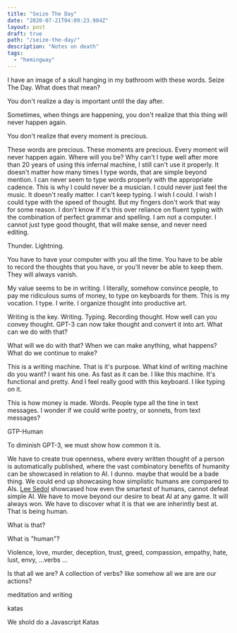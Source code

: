 ```yaml
---
title: "Seize The Day"
date: "2020-07-21T04:09:23.984Z"
layout: post
draft: true
path: "/seize-the-day/"
description: "Notes on death"
tags:
  - "hemingway"
---
```

I have an image of a skull hanging in my bathroom with these words. Seize The Day.  What does that mean?  

You don't realize a day is important until the day after.

Sometimes, when things are happening, you don't realize that this thing will never happen again.  

You don't realize that every moment is precious.  

These words are precious. These moments are precious. Every moment will never happen again.  Where will you be?  Why can't I type well after more than 20 years of using this infernal machine, I still can't use it properly.  It doesn't matter how many times I type words, that are simple beyond mention.  I can never seem to type words properly with the appropriate cadence.  This is why I could never be a musician.  I could never just feel the music.  It doesn't really matter.  I can't keep typing. I wish I could.  I wish I could type with the speed of thought.  But my fingers don't work that way for some reason. I don't know if it's this over reliance on fluent typing with the combination of perfect grammar and spelling.  I am not a computer. I cannot just type good thought, that will make sense, and never need editing. 

Thunder.  Lightning.  

You have to have your computer with you all the time.  You have to be able to record the thoughts that you have, or you'll never be able to keep them.  They will always vanish. 

My value seems to be in writing.  I literally, somehow convince people, to pay me ridiculous sums of money, to type on keyboards for them. This is my vocation. I type.  I write.  I organize thought into productive art. 

Writing is the key.  Writing.  Typing.  Recording thought.  How well can you convey thought.  GPT-3 can now take thought and convert it into art.  What can we do with that?

What will we do with that? When we can make anything, what happens?  What do we continue to make? 

This is a writing machine.  That is it's purpose.  What kind of writing machine do you want?  I want his one.  As fast as it can be.  I like this machine. It's functional and pretty.  And I feel really good with this keyboard. I like typing on it.  

This is how money is made.  Words.  People type all the tine in text messages.  I wonder if we could write poetry, or sonnets, from text messages?

GTP-Human  

To diminish GPT-3, we must show how common it is.  

We have to create true openness, where every written thought of a person is automatically published, where the vast combinatory benefits of humanity can be showcased in relation to AI.  I dunno. maybe that would be a bade thing.  We could end up showcasing how simplistic humans are compared to AIs.  [Lee Sedol](https://en.wikipedia.org/wiki/Lee_Sedol) showcased how even the smartest of humans, cannot defeat simple AI.  We have to move beyond our desire to beat AI at any game.  It will always won.  We have to discover what it is that we are inherintly best at.  That is being human.  

What is that?  

What is "human"? 

Violence, love, murder, deception, trust, greed, compassion, empathy, hate, lust, envy, ...verbs ...

Is that all we are? A collection of verbs? like somehow all we are are our actions? 

meditation and writing

katas

We shold do a Javascript Katas